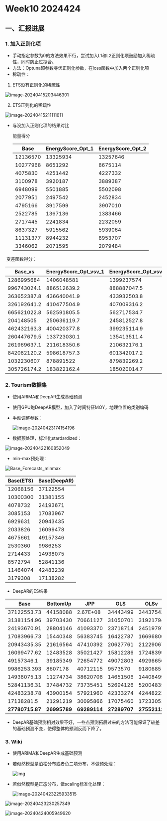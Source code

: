 # Week10 2024424

## 一、汇报进展

### 1. 加入正则化项

* 手动指定参数为0的方法效果不行，尝试加入L1和L2正则化项鼓励加入稀疏性，同时防止过拟合。
* 方法：Optuna超参数寻优正则化参数，在loss函数中加入两个正则化项
* 稀疏性：

1. ETS没有正则化的稀疏性

![image-20240415203446301](C:\Users\Administrator\AppData\Roaming\Typora\typora-user-images\image-20240415203446301.png)

2. ETS正则化的稀疏性

![image-20240415211111611](C:\Users\Administrator\AppData\Roaming\Typora\typora-user-images\image-20240415211111611.png)

* 与没加入正则化项的结果对比

  能量得分

  | Base     | EnergyScore_Opt_1 | EnergyScore_Opt_2 |
  | -------- | ----------------- | ----------------- |
  | 12136570 | 13325934          | 13257646          |
  | 10277968 | 8651292           | 8675114           |
  | 4075830  | 4251442           | 4227332           |
  | 3100978  | 3920187           | 3889387           |
  | 6948099  | 5501885           | 5502098           |
  | 2077951  | 2497542           | 2452834           |
  | 4795166  | 3917599           | 3907010           |
  | 2522785  | 1367136           | 1383466           |
  | 2717445  | 2241834           | 2232059           |
  | 8637327  | 5915562           | 5939064           |
  | 11131377 | 8944232           | 8953707           |
  | 3346062  | 2071595           | 2079484           |



​	变差函数得分：

| Base_vs     | EnergyScore_Opt_vsv_1 | EnergyScore_Opt_vsv_2 |
| ----------- | --------------------- | --------------------- |
| 1286995684  | 1406048581            | 1399237574            |
| 996743024.1 | 886512639.2           | 888887047.5           |
| 363652387.8 | 436640041.9           | 433932503.8           |
| 326192641.2 | 410477504.9           | 407009316.2           |
| 665621022.8 | 562591805.5           | 562717534.7           |
| 204148505   | 250636119.7           | 245812527.8           |
| 462432163.3 | 400420377.8           | 399235114.9           |
| 260447679.5 | 133723030.1           | 135413511.4           |
| 261969637.1 | 211618350.6           | 210632176.1           |
| 842082120.2 | 598618757.3           | 601342017.2           |
| 1032230607  | 878891522             | 879839269.2           |
| 305726174.2 | 183822162.4           | 185020014.7           |

### 2. Tourism数据集

* 使用ARIMA和DeepAR生成基础预测

* 使用GPU跑DeepAR模型，加入了时间特征MOY，地理位置的类别编码

* 手动调整参数：

  ![image-20240423174154196](C:\Users\Administrator\AppData\Roaming\Typora\typora-user-images\image-20240423174154196.png)

* 数据预处理，标准化stardardized：

![image-20240422160852049](C:\Users\Administrator\AppData\Roaming\Typora\typora-user-images\image-20240422160852049.png)

* min-max预处理：

![Base_Forecasts_minmax](D:\HierarchicalCode\experiment\Plot_new\Tourism\Base_Forecasts_minmax.png)



| Base(ETS) | Base(DeepAR) |
| --------- | ------------ |
| 12068156  | 37122554     |
| 10300300  | 31381155     |
| 4078732   | 24193671     |
| 3085153   | 17083967     |
| 6929631   | 20943435     |
| 2033826   | 16099478     |
| 4675661   | 49157346     |
| 2530360   | 9986253      |
| 2714433   | 14938075     |
| 8572794   | 52841136     |
| 11464074  | 42483239     |
| 3179308   | 17138282     |

* DeepAR的ES结果

| Base            | BottomUp     | JPP          | OLS          | OLSv         | WLS          | WLSv         | esopt        |
| --------------- | ------------ | ------------ | ------------ | ------------ | ------------ | ------------ | ------------ |
| 37122553.73     | 44158088     | 2.67E+08     | 34443499     | 34437543     | 38896838     | 36120358     | 37545702     |
| 31381154.96     | 39703430     | 70661127     | 31050701     | 31921794     | 32853401     | 32192238     | 30222057     |
| 24193670.91     | 28804146     | 41093370     | 23718714     | 24519797     | 24219911     | 23575460     | 23122418     |
| 17083966.73     | 15440348     | 56383745     | 16422787     | 16696800     | 16235629     | 16869168     | 7500510      |
| 20943435.35     | 21616564     | 47410392     | 20627761     | 21229067     | 20903511     | 21720224     | 21474410     |
| 16099477.62     | 12483528     | 35021427     | 15812286     | 17248399     | 12324830     | 17415741     | 17729303     |
| 49157346.1      | 39185349     | 72654772     | 49072803     | 49296656     | 45725511     | 49295671     | 45825772     |
| 9986253.393     | 8607178      | 40712115     | 9573570      | 9180685      | 8576746      | 8879502      | 5992555      |
| 14938075.13     | 11274734     | 38620708     | 14651506     | 14408499     | 13239164     | 14308060     | 13068676     |
| 52841136.31     | 37484732     | 73735451     | 52694126     | 52004835     | 50013491     | 51664632     | 47414578     |
| 42483238.78     | 43900154     | 57921960     | 42333274     | 42448223     | 44011880     | 42513923     | 41327429     |
| 17138281.5      | 21291219     | 30095866     | 17075460     | 17233051     | 18397112     | 17296686     | 17408617     |
| **27780715.87** | **26995789** | **69289114** | **27289707** | **27552112** | **27116502** | **27654305** | **25719336** |

* DeepAR基础预测相对效果不好，一些点预测拓展过来的方法可能保证了较差的基础预测不变，使得整体的预测反而下降了。

### 3. Wiki

* 使用ARIMA和DeepAR生成基础预测

* 若似然模型是泊松分布或者负二项分布，不做预处理：

  ![img](file:///D:/Backup/Downloads/fig.png)

* 若似然模型是正态分布，做scaling标准化处理：

  ![image-20240423225933515](C:\Users\Administrator\AppData\Roaming\Typora\typora-user-images\image-20240423225933515.png)

![image-20240423230257349](C:\Users\Administrator\AppData\Roaming\Typora\typora-user-images\image-20240423230257349.png)

![image-20240424005949620](C:\Users\Administrator\AppData\Roaming\Typora\typora-user-images\image-20240424005949620.png)